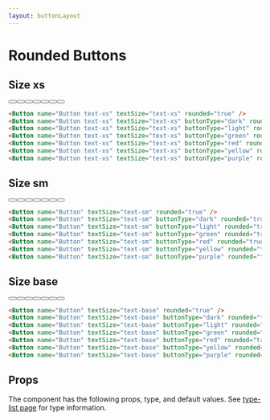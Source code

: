 ```yaml
---
layout: buttonLayout
---
```


<script>
  import { Button, Table, TableDefaultRow, Breadcrumb }from '$lib/index';
  import componentProps from '../props/Button.json'
  // Props table
  export let items = componentProps.props
	let propHeader = ['Name', 'Type', 'Default']
	// console.log(items)
	let divClass='w-full relative overflow-x-auto shadow-md sm:rounded-lg'

</script>

<h1 class="text-3xl w-full dark:text-white py-8">Rounded Buttons</h1>

<h2 class="text-2xl w-full dark:text-white py-8">Size xs</h2>

<div class="rounded-xl w-full my-4 mx-auto bg-gradient-to-r bg-white dark:bg-gray-900 border border-gray-200 dark:border-gray-700 p-2 sm:p-6">
  <Button name="Button text-xs" textSize="text-xs" rounded="true" />
  <Button name="Button text-xs" textSize="text-xs" buttonType="dark" rounded="true" />
  <Button name="Button text-xs" textSize="text-xs" buttonType="light" rounded="true" />
  <Button name="Button text-xs" textSize="text-xs" buttonType="green" rounded="true" />
  <Button name="Button text-xs" textSize="text-xs" buttonType="red" rounded="true" />
  <Button name="Button text-xs" textSize="text-xs" buttonType="yellow" rounded="true" />
  <Button name="Button text-xs" textSize="text-xs" buttonType="purple" rounded="true" />
</div>

```html
<Button name="Button text-xs" textSize="text-xs" rounded="true" />
<Button name="Button text-xs" textSize="text-xs" buttonType="dark" rounded="true" />
<Button name="Button text-xs" textSize="text-xs" buttonType="light" rounded="true" />
<Button name="Button text-xs" textSize="text-xs" buttonType="green" rounded="true" />
<Button name="Button text-xs" textSize="text-xs" buttonType="red" rounded="true" />
<Button name="Button text-xs" textSize="text-xs" buttonType="yellow" rounded="true" />
<Button name="Button text-xs" textSize="text-xs" buttonType="purple" rounded="true" />
```

<h2 class="text-2xl w-full dark:text-white py-8">Size sm</h2>

<div class="rounded-xl w-full my-4 mx-auto bg-gradient-to-r bg-white dark:bg-gray-900 border border-gray-200 dark:border-gray-700 p-2 sm:p-6">
  <Button name="Button" textSize="text-sm" rounded="true" />
  <Button name="Button" textSize="text-sm" buttonType="dark" rounded="true" />
  <Button name="Button" textSize="text-sm" buttonType="light" rounded="true" />
  <Button name="Button" textSize="text-sm" buttonType="green" rounded="true" />
  <Button name="Button" textSize="text-sm" buttonType="red" rounded="true" />
  <Button name="Button" textSize="text-sm" buttonType="yellow" rounded="true" />
  <Button name="Button" textSize="text-sm" buttonType="purple" rounded="true" />
</div>

```html
<Button name="Button" textSize="text-sm" rounded="true" />
<Button name="Button" textSize="text-sm" buttonType="dark" rounded="true" />
<Button name="Button" textSize="text-sm" buttonType="light" rounded="true" />
<Button name="Button" textSize="text-sm" buttonType="green" rounded="true" />
<Button name="Button" textSize="text-sm" buttonType="red" rounded="true" />
<Button name="Button" textSize="text-sm" buttonType="yellow" rounded="true" />
<Button name="Button" textSize="text-sm" buttonType="purple" rounded="true" />
```

<h2 class="text-2xl w-full dark:text-white py-8">Size base</h2>

<div class="rounded-xl w-full my-4 mx-auto bg-gradient-to-r bg-white dark:bg-gray-900 border border-gray-200 dark:border-gray-700 p-2 sm:p-6">
  <Button name="Button" textSize="text-base" rounded="true" />
  <Button name="Button" textSize="text-base" buttonType="dark" rounded="true" />
  <Button name="Button" textSize="text-base" buttonType="light" rounded="true" />
  <Button name="Button" textSize="text-base" buttonType="green" rounded="true" />
  <Button name="Button" textSize="text-base" buttonType="red" rounded="true" />
  <Button name="Button" textSize="text-base" buttonType="yellow" rounded="true" />
  <Button name="Button" textSize="text-base" buttonType="purple" rounded="true" />
</div>

```html
<Button name="Button" textSize="text-base" rounded="true" />
<Button name="Button" textSize="text-base" buttonType="dark" rounded="true" />
<Button name="Button" textSize="text-base" buttonType="light" rounded="true" />
<Button name="Button" textSize="text-base" buttonType="green" rounded="true" />
<Button name="Button" textSize="text-base" buttonType="red" rounded="true" />
<Button name="Button" textSize="text-base" buttonType="yellow" rounded="true" />
<Button name="Button" textSize="text-base" buttonType="purple" rounded="true" />
```

<h2 class="text-2xl w-full text-gray-900 dark:text-white py-8">Props</h2>

<p>The component has the following props, type, and default values. See <a href="/type-list" class="text-blue-600 hover:underline dark:text-blue-500">type-list page</a> for type information.</p>


<Table header={propHeader} {divClass} >
  <TableDefaultRow {items} rowState='hover' />
</Table>